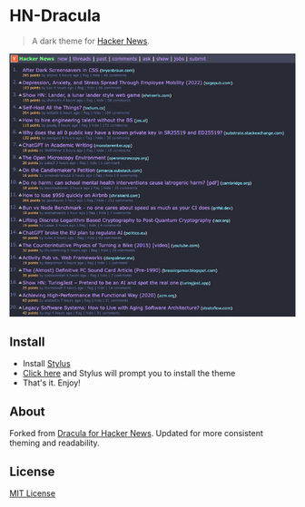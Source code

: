 # HN-Dracula

> A dark theme for [Hacker News](https://news.ycombinator.com/).

![Screenshot](./screenshot.png)

## Install

- Install [Stylus](https://github.com/openstyles/stylus)
- [Click here](https://github.com/jasperpilgrim/hn-dracula/raw/main/hn-dracula.user.css) and Stylus will prompt you to install the theme
- That's it. Enjoy!

## About

Forked from [Dracula for Hacker News](https://github.com/dracula/hacker-news). Updated for more consistent theming and readability.

## License

[MIT License](./LICENSE)
